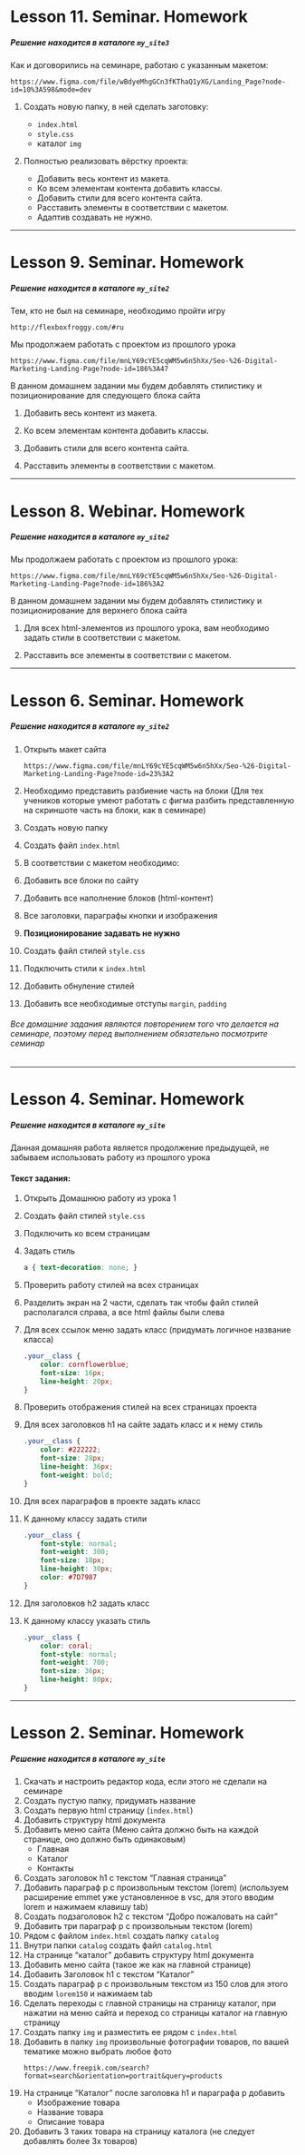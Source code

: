 # Lesson 11. Seminar. Homework 
##### Решение находится в каталоге ```my_site3```  


Как и договорились на семинаре, работаю с указанным макетом:
```
https://www.figma.com/file/wBdyeMhgGCn3fKThaQ1yXG/Landing_Page?node-id=10%3A598&mode=dev
```

1. Создать новую папку, в ней сделать заготовку:
    * ```index.html```
    * ```style.css```
    * каталог ```img```

2. Полностью реализовать вёрстку проекта:
    * Добавить весь контент из макета.
    * Ко всем элементам контента добавить классы.
    * Добавить стили для всего контента сайта.
    * Расставить элементы в соответствии с макетом.
    * Адаптив создавать не нужно.

---
##
##


# Lesson 9. Seminar. Homework
##### Решение находится в каталоге ```my_site2```  

Тем, кто не был на семинаре, необходимо пройти игру   
```
http://flexboxfroggy.com/#ru
```

Мы продолжаем работать с проектом из прошлого урока 
```
https://www.figma.com/file/mnLY69cYE5cqWM5w6n5hXx/Seo-%26-Digital-Marketing-Landing-Page?node-id=186%3A47
``````

В данном домашнем задании мы будем добавлять стилистику и позиционирование для следующего блока сайта


1. Добавить весь контент из макета.

2. Ко всем элементам контента добавить классы.

3. Добавить стили для всего контента сайта.

4. Расставить элементы в соответствии с макетом.

---
##
##

# Lesson 8. Webinar. Homework
##### Решение находится в каталоге ```my_site2```  

Мы продолжаем работать с проектом из прошлого урока: 
```
https://www.figma.com/file/mnLY69cYE5cqWM5w6n5hXx/Seo-%26-Digital-Marketing-Landing-Page?node-id=186%3A2
```
В данном домашнем задании мы будем добавлять стилистику и позиционирование для верхнего блока сайта

1. Для всех html-элементов из прошлого урока, вам необходимо задать стили в соответствии с макетом.

2. Расставить все элементы в соответствии с макетом.  

---
##   
## 

# Lesson 6. Seminar. Homework
##### Решение находится в каталоге ```my_site2```  

1. Открыть макет сайта 
    ```
    https://www.figma.com/file/mnLY69cYE5cqWM5w6n5hXx/Seo-%26-Digital-Marketing-Landing-Page?node-id=23%3A2
    ```

2. Необходимо представить разбиение часть на блоки (Для тех учеников которые умеют работать с фигма разбить представленную на скриншоте часть на блоки, как в семинаре)

3. Создать новую папку

4. Создать файл ```index.html```

5. В соответствии с макетом необходимо:

6. Добавить все блоки по сайту

7. Добавить все наполнение блоков (html-контент)

8. Все заголовки, параграфы кнопки и изображения

9. **Позиционирование задавать не нужно**

10. Создать файл стилей ```style.css```

11. Подключить стили к ```index.html```

12. Добавить обнуление стилей

13. Добавить все необходимые отступы ```margin```, ```padding```

###### Все домашние задания являются повторением того что делается на семинаре, поэтому перед выполнением обязательно посмотрите семинар  
  
---

##   
## 

# Lesson 4. Seminar. Homework
##### Решение находится в каталоге ```my_site``` 


Данная домашняя работа является продолжение предыдущей, не забываем использовать работу из прошлого урока  


#### Текст задания:   

1. Открыть Домашнюю работу из урока 1 

2. Создать файл стилей ```style.css```

3. Подключить ко всем страницам

4. Задать стиль
    ```css
    a { text-decoration: none; }
    ```
    

5. Проверить работу стилей на всех страницах

6. Разделить экран на 2 части, сделать так чтобы файл стилей располагался справа, а все html файлы были слева

7. Для всех ссылок меню задать класс (придумать логичное название класса)
    ```css
    .your__class {
        color: cornflowerblue;
        font-size: 16px;
        line-height: 20px;
    }
    ```
8. Проверить отображения стилей на всех страницах проекта

9. Для всех заголовков h1 на сайте задать класс и к нему стиль
    ```css
    .your__class {
        color: #222222;
        font-size: 28px;
        line-height: 36px;
        font-weight: bold;
    }
    ```

10. Для всех параграфов в проекте задать класс

11. К данному классу задать стили
    ```css
    .your__class {
        font-style: normal;
        font-weight: 300;
        font-size: 18px;
        line-height: 30px;
        color: #7D7987
    }
    ```


12. Для заголовков h2 задать класс

13. К данному классу указать стиль 
    ```css
    .your__class {
        color: coral;
        font-style: normal;
        font-weight: 700;
        font-size: 36px;
        line-height: 80px;
    }
    ```

---


##
##  


# Lesson 2. Seminar. Homework
##### Решение находится в каталоге ```my_site```

1. Скачать и настроить редактор кода, если этого не сделали на семинаре
2. Создать пустую папку, придумать название
3. Создать первую html страницу (```index.html```)
4. Добавить структуру html документа
5. Добавить меню сайта (Меню сайта должно быть на каждой странице, оно должно быть одинаковым)
    - Главная
    - Каталог
    - Контакты
6. Создать заголовок h1 с текстом “Главная страница”
7. Добавить параграф p с произвольным текстом (lorem) (используем расширение emmet уже установленное в vsc, для этого вводим lorem и нажимаем клавишу tab)
8. Создать подзаголовок h2 с текстом “Добро пожаловать на сайт”
9. Добавить три параграф p с произвольным текстом (lorem)
10. Рядом с файлом ```index.html``` создать папку ```catalog```
11. Внутри папки ```catalog``` создать файл ```catalog.html```
12. На странице “каталог” добавить структуру html документа
13. Добавить меню сайта (такое же как на главной странице)
14. Добавить Заголовок h1 с текстом “Каталог”
15. Создать параграф p с произвольным текстом из 150 слов для этого вводим ```lorem150``` и нажимаем tab
16. Сделать переходы с главной страницы на страницу каталог, при нажатии на меню сайта и переход со страницы каталог на главную страницу
17. Создать папку ```img``` и разместить ее рядом с ```index.html```
18. Добавить в папку ```img``` произвольные фотографии товаров, по вашей тематике можно выбрать любое фото 
    ```
    https://www.freepik.com/search?format=search&orientation=portrait&query=products
    ``` 
19. На странице “Каталог” после заголовка h1 и параграфа p добавить
    - Изображение товара
    - Название товара
    - Описание товара
20. Добавить 3 таких товара на страницу каталога (не следует добавлять более 3х товаров)

